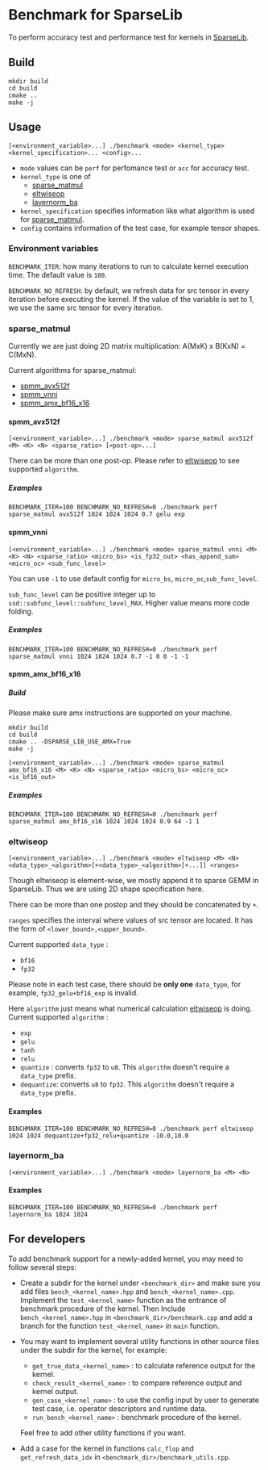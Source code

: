 # Benchmark for SparseLib
To perform accuracy test and performance test for kernels in [SparseLib](https://github.com/intel-innersource/frameworks.ai.nlp-toolkit.intel-nlp-toolkit/tree/develop/nlp_toolkit/backends/neural_engine/SparseLib).

## Build
```shell
mkdir build
cd build
cmake ..
make -j
```

## Usage
```shell
[<environment_variable>...] ./benchmark <mode> <kernel_type> <kernel_specification>... <config>... 
```
+ `mode` values can be `perf` for perfomance test or `acc` for accuracy test.
+ `kernel_type` is one of
    + [sparse_matmul](#sparse_matmul)
    + [eltwiseop](#eltwiseop)
    + [layernorm_ba](#layernorm_ba)
+ `kernel_specification` specifies information like what algorithm is used for [sparse_matmul](#sparse_matmul).
+ `config` contains information of the test case, for example tensor shapes.

### Environment variables
`BENCHMARK_ITER`: how many iterations to run to calculate kernel execution time. The default value is `100`.

`BENCHMARK_NO_REFRESH`: by default, we refresh data for src tensor in every iteration before executing the kernel. If the value of the variable is set to 1, we use the same src tensor for every iteration.


### sparse_matmul
Currently we are just doing 2D matrix multiplication: A(MxK) x B(KxN) = C(MxN).

Current algorithms for sparse_matmul:

+ [spmm_avx512f](#spmmavx512f)
+ [spmm_vnni](#spmmvnni)
+ [spmm_amx_bf16_x16](#spmmamxbf16x16)

#### spmm_avx512f
```shell
[<environment_variable>...] ./benchmark <mode> sparse_matmul avx512f <M> <K> <N> <sparse_ratio> [<post-op>...]
```
There can be more than one post-op. Please refer to [eltwiseop](#eltwiseop) to see supported `algorithm`.
##### Examples
```shell
BENCHMARK_ITER=100 BENCHMARK_NO_REFRESH=0 ./benchmark perf sparse_matmul avx512f 1024 1024 1024 0.7 gelu exp
```

#### spmm_vnni
```shell
[<environment_variable>...] ./benchmark <mode> sparse_matmul vnni <M> <K> <N> <sparse_ratio> <micro_bs> <is_fp32_out> <has_append_sum> <micro_oc> <sub_func_level>
```

You can use `-1` to use default config for `micro_bs`, `micro_oc`,`sub_func_level`.

`sub_func_level` can be positive integer up to `ssd::subfunc_level::subfunc_level_MAX`. Higher value means more code folding.

##### Examples
```shell
BENCHMARK_ITER=100 BENCHMARK_NO_REFRESH=0 ./benchmark perf sparse_matmul vnni 1024 1024 1024 0.7 -1 0 0 -1 -1
```

#### spmm_amx_bf16_x16
##### Build
Please make sure amx instructions are supported on your machine.
```shell
mkdir build
cd build
cmake .. -DSPARSE_LIB_USE_AMX=True
make -j
```

```shell
[<environment_variable>...] ./benchmark <mode> sparse_matmul amx_bf16_x16 <M> <K> <N> <sparse_ratio> <micro_bs> <micro_oc> <is_bf16_out>
```

##### Examples
```shell
BENCHMARK_ITER=100 BENCHMARK_NO_REFRESH=0 ./benchmark perf sparse_matmul amx_bf16_x16 1024 1024 1024 0.9 64 -1 1
```


### eltwiseop
```shell
[<environment_variable>...] ./benchmark <mode> eltwiseop <M> <N> <data_type>_<algorithm>[+<data_type>_<algorithm>[+...]] <ranges>
```
Though eltwiseop is element-wise, we mostly append it to sparse GEMM in SparseLib. Thus we are using 2D shape specification here.

There can be more than one postop and they should be concatenated by `+`.

`ranges` specifies the interval where values of src tensor are located. It has the form of `<lower_bound>,<upper_bound>`.

Current supported `data_type` :
+ `bf16`
+ `fp32`

Please note in each test case, there should be **only one** `data_type`, for example, `fp32_gelu+bf16_exp` is invalid.

Here `algorithm` just means what numerical calculation [eltwiseop](#eltwiseop) is doing. Current supported `algorithm` :
+ `exp`
+ `gelu`
+ `tanh`
+ `relu`
+ `quantize` : converts `fp32` to `u8`. This `algorithm` doesn't require a `data_type` prefix.
+ `dequantize`: converts `u8` to `fp32`. This `algorithm` doesn't require a `data_type` prefix.

#### Examples
```shell
BENCHMARK_ITER=100 BENCHMARK_NO_REFRESH=0 ./benchmark perf eltwiseop 1024 1024 dequantize+fp32_relu+quantize -10.0,10.0
```

### layernorm_ba
```shell
[<environment_variable>...] ./benchmark <mode> layernorm_ba <M> <N>
```

#### Examples
```shell
BENCHMARK_ITER=100 BENCHMARK_NO_REFRESH=0 ./benchmark perf layernorm_ba 1024 1024
```

## For developers
To add benchmark support for a newly-added kernel, you may need to follow several steps:

+ Create a subdir for the kernel under `<benchmark_dir>` and make sure you add files `bench_<kernel_name>.hpp` and `bench_<kernel_name>.cpp`. Implement the `test_<kernel_name>` function as the entrance of benchmark procedure of the kernel. Then Include `bench_<kernel_name>.hpp` in `<benchmark_dir>/benchmark.cpp` and add a branch for the function `test_<kernel_name>` in `main` function.
+ You may want to implement several utility functions in other source files under the subdir for the kernel, for example:
    + `get_true_data_<kernel_name>` : to calculate reference output for the kernel.
    + `check_result_<kernel_name>` : to compare reference output and kernel output.
    + `gen_case_<kernel_name>` : to use the config input by user to generate test case, i.e. operator descriptors and runtime data.
    + `run_bench_<kernel_name>` : benchmark procedure of the kernel.
    
    Feel free to add other utility functions if you want.
+ Add a case for the kernel in functions `calc_flop` and `get_refresh_data_idx` in `<benchmark_dir>/benchmark_utils.cpp`.

